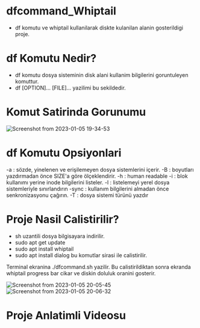 # dfcommand_Whiptail

* df komutu ve whiptail kullanilarak diskte kulanilan alanin gosterildigi proje.
# df Komutu Nedir?
* df komutu dosya sisteminin disk alani kullanim bilgilerini goruntuleyen komuttur.
* df [OPTION]... [FILE]... yazilimi bu sekildedir.

# Komut Satirinda Gorunumu
![Screenshot from 2023-01-05 19-34-53](https://user-images.githubusercontent.com/56195071/210832398-8dfbce15-2db2-40f2-800c-e84ff008b67a.png)

# df Komutu Opsiyonlari
  -a : sözde, yinelenen ve erişilemeyen dosya sistemlerini içerir.
  -B : boyutları yazdırmadan önce SIZE'a göre ölçeklendirir.
  -h : human readable
  -i : blok kullanımı yerine inode bilgilerini listeler.
  -l : listelemeyi yerel dosya sistemleriyle sınırlandırın
  -sync : kullanım bilgilerini almadan önce senkronizasyonu çağırın.
  -T : dosya sistemi türünü yazdır
  
  # Proje Nasil Calistirilir?
  * sh uzantili dosya bilgisayara indirilir.
  * sudo apt get update
  * sudo apt install whiptail
  * sudo apt install dialog
  bu komutlar sirasi ile calistirilir. 
  
  Terminal ekranina ./dfcommand.sh yazilir. Bu calistirildiktan sonra ekranda whiptail progress bar cikar ve diskin doluluk oranini gosterir.
  
  ![Screenshot from 2023-01-05 20-05-45](https://user-images.githubusercontent.com/56195071/210841914-c1be3df5-c7e6-4bee-890f-aad6fd736757.png)
  ![Screenshot from 2023-01-05 20-06-32](https://user-images.githubusercontent.com/56195071/210841989-02324fe2-6934-4b65-a3bd-8e19df26f24a.png)
  
  # Proje Anlatimli Videosu
  
  


